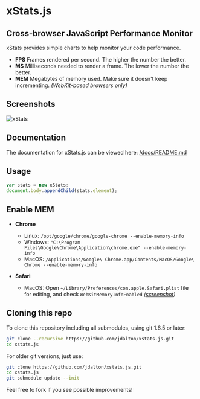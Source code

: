 # xStats.js
## Cross-browser JavaScript Performance Monitor

xStats provides simple charts to help monitor your code performance.

* **FPS** Frames rendered per second. The higher the number the better.
* **MS** Milliseconds needed to render a frame. The lower the number the better.
* **MEM** Megabytes of memory used. Make sure it doesn't keep incrementing. *(WebKit-based browsers only)*

## Screenshots

![xStats](https://github.com/jdalton/xstats.js/raw/master/xstats.png)

## Documentation

The documentation for xStats.js can be viewed here: [/docs/README.md](https://github.com/jdalton/xstats.js/blob/master/docs/README.md#readme)

## Usage

~~~ js
var stats = new xStats;
document.body.appendChild(stats.element);
~~~

## Enable MEM

* **Chrome**
  * Linux: `/opt/google/chrome/google-chrome --enable-memory-info`
  * Windows: `"C:\Program Files\Google\Chrome\Application\chrome.exe" --enable-memory-info`
  * MacOS: `/Applications/Google\ Chrome.app/Contents/MacOS/Google\ Chrome --enable-memory-info`

* **Safari**
  * MacOS: Open `~/Library/Preferences/com.apple.Safari.plist` file for editing, and
    check `WebKitMemoryInfoEnabled` *([screenshot](http://mrdoob.github.com/stats.js/assets/safari_enablemem.png))*

## Cloning this repo

To clone this repository including all submodules, using git 1.6.5 or later:

~~~ bash
git clone --recursive https://github.com/jdalton/xstats.js.git
cd xstats.js
~~~

For older git versions, just use:

~~~ bash
git clone https://github.com/jdalton/xstats.js.git
cd xstats.js
git submodule update --init
~~~

Feel free to fork if you see possible improvements!